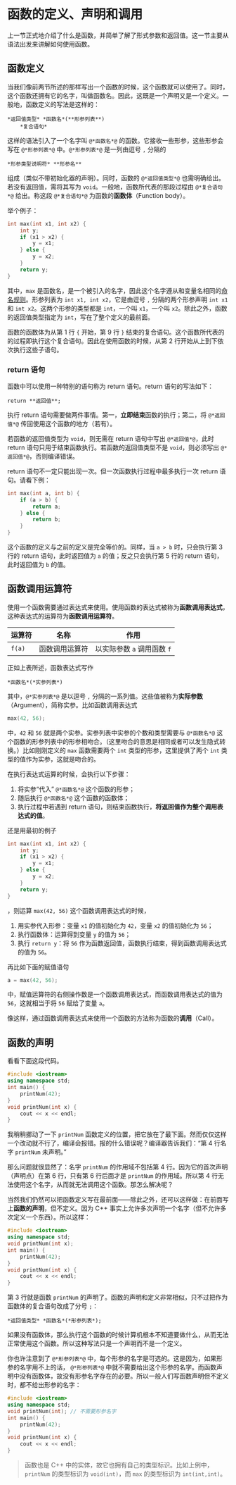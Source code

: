 # 函数的定义、声明和调用

上一节正式地介绍了什么是函数，并简单了解了形式参数和返回值。这一节主要从语法出发来讲解如何使用函数。

## 函数定义

当我们像前两节所述的那样写出一个函数的时候，这个函数就可以使用了。同时，这个函数还拥有它的名字，叫做函数名。因此，这既是一个声明又是一个定义。一般地，函数定义的写法是这样的：
```sdsc
*返回值类型* *函数名*(**形参列表**)
    *复合语句*
```
这样的语法引入了一个名字叫 `@*函数名*@` 的函数。它接收一些形参，这些形参会写在 `@*形参列表*@` 中。`@*形参列表*@` 是一列由逗号 `,` 分隔的
```sdsc
*形参类型说明符* **形参名**
```
组成（类似不带初始化器的声明）。同时，函数的 `@*返回值类型*@` 也需明确给出。若没有返回值，需将其写为 `void`。一般地，函数所代表的那段过程由 `@*复合语句*@` 给出。称这段 `@*复合语句*@` 为函数的**函数体**（Function body）。

举个例子：
```cpp
int max(int x1, int x2) {
    int y;
    if (x1 > x2) {
        y = x1;
    } else {
        y = x2;
    }
    return y;
}
```
其中，`max` 是函数名，是一个被引入的名字，因此这个名字遵从和变量名相同的[命名规则](/ch02/part1/declaration_statement.md#变量名)。形参列表为 `int x1, int x2`，它是由逗号 `,` 分隔的两个形参声明 `int x1` 和 `int x2`。这两个形参的类型都是 `int`，一个叫 `x1`，一个叫 `x2`。除此之外，函数的返回值类型指定为 `int`，写在了整个定义的最前面。

函数的函数体为从第 1 行 `{` 开始，第 9 行 `}` 结束的复合语句。这个函数所代表的的过程即执行这个复合语句。因此在使用函数的时候，从第 2 行开始从上到下依次执行这些子语句。

### return 语句

函数中可以使用一种特别的语句称为 return 语句。return 语句的写法如下：
```sdsc
return **返回值**;
```
执行 return 语句需要做两件事情。第一，**立即结束**函数的执行；第二，将 `@*返回值*@` 传回使用这个函数的地方（若有）。

若函数的返回值类型为 `void`，则无需在 return 语句中写出 `@*返回值*@`，此时 return 语句只用于结束函数执行。若函数的返回值类型不是 `void`，则必须写出 `@*返回值*@`，否则编译错误。

return 语句不一定只能出现一次。但一次函数执行过程中最多执行一次 return 语句。请看下例：
```cpp
int max(int a, int b) {
    if (a > b) {
        return a;
    } else {
        return b;
    }
}
```
这个函数的定义与之前的定义是完全等价的。同样，当 `a > b` 时，只会执行第 3 行的 return 语句，此时返回值为 `a` 的值；反之只会执行第 5 行的 return 语句，此时返回值为 `b` 的值。

## 函数调用运算符

使用一个函数需要通过表达式来使用。使用函数的表达式被称为**函数调用表达式**，这种表达式的运算符为**函数调用运算符**。

| 运算符 | 名称           | 作用                        |
| ------ | -------------- | --------------------------- |
| `f(a)` | 函数调用运算符 | 以实际参数 `a` 调用函数 `f` |

正如上表所述，函数表达式写作
```sdsc
*函数名*(*实参列表*)
```
其中，`@*实参列表*@` 是以逗号 `,` 分隔的一系列值。这些值被称为**实际参数**（Argument），简称实参。比如函数调用表达式
```cpp
max(42, 56);
```
中，`42` 和 `56` 就是两个实参。实参列表中实参的个数和类型需要与 `@*函数名*@` 这个函数的形参列表中的形参相吻合。（这里吻合的意思是相同或者可以发生隐式转换。）比如刚刚定义的 `max` 函数需要两个 `int` 类型的形参，这里提供了两个 `int` 类型的值作为实参，这就是吻合的。

在执行表达式运算的时候，会执行以下步骤：
1. 将实参“代入” `@*函数名*@` 这个函数的形参；
2. 随后执行 `@*函数名*@` 这个函数的函数体；
3. 执行过程中若遇到 return 语句，则结束函数执行，**将返回值作为整个调用表达式的值**。

还是用最初的例子
```cpp
int max(int x1, int x2) {
    int y;
    if (x1 > x2) {
        y = x1;
    } else {
        y = x2;
    }
    return y;
}
```
，则运算 `max(42, 56)` 这个函数调用表达式的时候，
1. 用实参代入形参：变量 `x1` 的值初始化为 `42`，变量 `x2` 的值初始化为 `56`；
2. 执行函数体：运算得到变量 `y` 的值为 `56`；
3. 执行 `return y`：将 `56` 作为函数返回值，函数执行结束，得到函数调用表达式的值为 `56`。

再比如下面的赋值语句
```cpp
a = max(42, 56);
```
中，赋值运算符的右侧操作数是一个函数调用表达式，而函数调用表达式的值为 `56`，这就相当于将 `56` 赋给了变量 `a`。

像这样，通过函数调用表达式来使用一个函数的方法称为函数的**调用**（Call）。

## 函数的声明

看看下面这段代码。
```cpp
#include <iostream>
using namespace std;
int main() {
    printNum(42);
}
void printNum(int x) {
    cout << x << endl;
}
```
我稍稍挪动了一下 `printNum` 函数定义的位置，把它放在了最下面。然而仅仅这样一个改动就不行了，编译会报错。报的什么错误呢？编译器告诉我们：“第 4 行名字 `printNum` 未声明。”

那么问题就很显然了：名字 `printNum` 的作用域不包括第 4 行。因为它的首次声明（声明点）在第 6 行，只有第 6 行后面才是 `printNum` 的作用域。所以第 4 行无法使用这个名字，从而就无法调用这个函数。那怎么解决呢？

当然我们仍然可以把函数定义写在最前面——除此之外，还可以这样做：在前面写上**函数的声明**，但不定义。因为 C++ 事实上允许多次声明一个名字（但不允许多次定义一个东西）。所以这样：
```CPP
#include <iostream>
using namespace std;
void printNum(int x);
int main() {
    printNum(42);
}
void printNum(int x) {
    cout << x << endl;
}
```
第 3 行就是函数 `printNum` 的声明了。函数的声明和定义非常相似，只不过把作为函数体的复合语句改成了分号 `;`：
```sdsc
*返回值类型* *函数名*(*形参列表*);
```
如果没有函数体，那么执行这个函数的时候计算机根本不知道要做什么，从而无法正常使用这个函数。所以这种写法只是一个声明而不是一个定义。

你也许注意到了 `@*形参列表*@` 中，每个形参的名字是可选的。这是因为，如果形参的名字用不上的话， `@*形参列表*@` 中就不需要给出这个形参的名字。而函数声明中没有函数体，故没有形参名字存在的必要。所以一般人们写函数声明但不定义时，都不给出形参的名字：
```CPP
#include <iostream>
using namespace std;
void printNum(int); // 不需要形参名字
int main() {
    printNum(42);
}
void printNum(int x) {
    cout << x << endl;
}
```

> 函数也是 C++ 中的实体，故它也拥有自己的类型标识。比如上例中，`printNum` 的类型标识为 `void(int)`，而 `max` 的类型标识为 `int(int,int)`。

